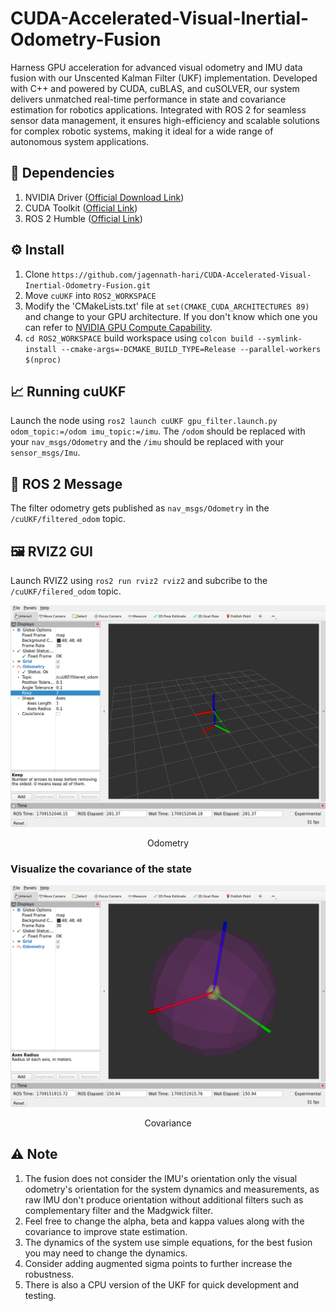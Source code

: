 # CUDA-Accelerated-Visual-Inertial-Odometry-Fusion
Harness GPU acceleration for advanced visual odometry and IMU data fusion with our Unscented Kalman Filter (UKF) implementation. Developed with C++ and powered by CUDA, cuBLAS, and cuSOLVER, our system delivers unmatched real-time performance in state and covariance estimation for robotics applications. Integrated with ROS 2 for seamless sensor data management, it ensures high-efficiency and scalable solutions for complex robotic systems, making it ideal for a wide range of autonomous system applications.

## 🏁 Dependencies
1) NVIDIA Driver ([Official Download Link](https://www.nvidia.com/download/index.aspx))
2) CUDA Toolkit ([Official Link](https://developer.nvidia.com/cuda-downloads))
3) ROS 2 Humble ([Official Link](https://docs.ros.org/en/humble/Installation.html))

## ⚙️ Install
1) Clone `https://github.com/jagennath-hari/CUDA-Accelerated-Visual-Inertial-Odometry-Fusion.git`
2) Move `cuUKF` into `ROS2_WORKSPACE`
3) Modify the 'CMakeLists.txt' file at `set(CMAKE_CUDA_ARCHITECTURES 89)` and change to your GPU architecture. If you don't know which one you can refer to [NVIDIA GPU Compute Capability](https://developer.nvidia.com/cuda-gpus#compute).
4) `cd ROS2_WORKSPACE` build workspace using `colcon build --symlink-install --cmake-args=-DCMAKE_BUILD_TYPE=Release --parallel-workers $(nproc)`

## 📈 Running cuUKF
Launch the node using `ros2 launch cuUKF gpu_filter.launch.py odom_topic:=/odom imu_topic:=/imu`.
The `/odom` should be replaced with your `nav_msgs/Odometry` and the `/imu` should be replaced with your `sensor_msgs/Imu`.

## 💬 ROS 2 Message
The filter odometry gets published as `nav_msgs/Odometry` in the `/cuUKF/filtered_odom` topic.

## 🖼️ RVIZ2 GUI
Launch RVIZ2 using `ros2 run rviz2 rviz2` and subcribe to the `/cuUKF/filered_odom` topic.

<div align="center">
    <img src="assets/Odometry.png" alt="Odometry" width="800"/>
    <p>Odometry</p>
</div>

### Visualize the covariance of the state

<div align="center">
    <img src="assets/Covarince.png" alt="Covariance" width="800"/>
    <p>Covariance</p>
</div>

## ⚠️ Note
1) The fusion does not consider the IMU's orientation only the visual odometry's orientation for the system dynamics and measurements, as raw IMU don't produce orientation without additional filters such as complementary filter and the Madgwick filter.
2) Feel free to change the alpha, beta and kappa values along with the covariance to improve state estimation.
3) The dynamics of the system use simple equations, for the best fusion you may need to change the dynamics.
4) Consider adding augmented sigma points to further increase the robustness.  
5) There is also a CPU version of the UKF for quick development and testing.
